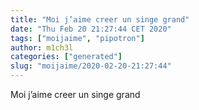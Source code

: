 ```yaml
---
title: "Moi j’aime creer un singe grand"
date: "Thu Feb 20 21:27:44 CET 2020"
tags: ["moijaime", "pipotron"]
author: m1ch3l
categories: ["generated"]
slug: "moijaime/2020-02-20-21:27:44"
---
```


Moi j’aime creer un singe grand
